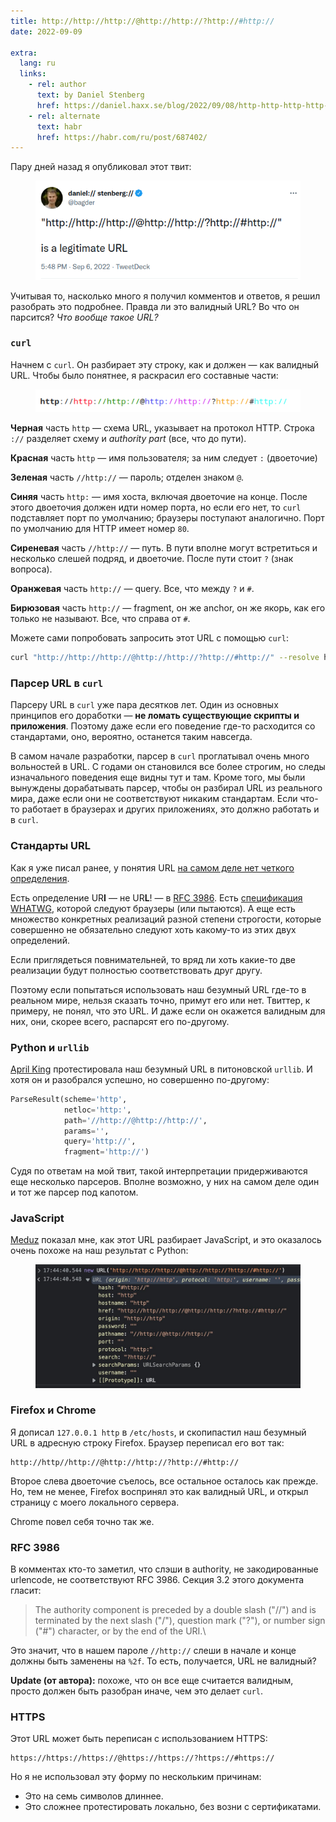 ```yaml
---
title: http://http://http://@http://http://?http://#http://
date: 2022-09-09

extra:
  lang: ru
  links:
    - rel: author
      text: by Daniel Stenberg
      href: https://daniel.haxx.se/blog/2022/09/08/http-http-http-http-http-http-http/
    - rel: alternate
      text: habr
      href: https://habr.com/ru/post/687402/
---
```


Пару дней назад я опубликовал этот твит:

<figure class="border">
<img src="tweet.png" alt="&quot;http://http://http://@http://http://?http://#http://&quot; is a legitimate URL" />
</figure>

Учитывая то, насколько много я получил комментов и ответов, я решил разобрать это подробнее. Правда ли это валидный URL? Во что он парсится? _Что вообще такое URL?_

<!-- more -->

### `curl`

Начнем с `curl`. Он разбирает эту строку, как и должен — как валидный URL. Чтобы было понятнее, я раскрасил его составные части:

<figure class="border">
<img src="http-http-http.png" />
</figure>

**Черная** часть `http` — схема URL, указывает на протокол HTTP. Строка `://` разделяет схему и _authority part_ (все, что до пути).

**Красная** часть `http` — имя пользователя; за ним следует `:` (двоеточие)

**Зеленая** часть `//http://` — пароль; отделен знаком `@`.

**Синяя** часть `http:` — имя хоста, включая двоеточие на конце. После этого двоеточия должен идти номер порта, но если его нет, то `curl` подставляет порт по умолчанию; браузеры поступают аналогично. Порт по умолчанию для HTTP имеет номер `80`.

**Сиреневая** часть `//http://` — путь. В пути вполне могут встретиться и несколько слешей подряд, и двоеточие. После пути стоит `?` (знак вопроса).

**Оранжевая** часть `http://` — query. Все, что между `?` и `#`.

**Бирюзовая** часть `http://` — fragment, он же anchor, он же якорь, как его только не называют. Все, что справа от `#`.

Можете сами попробовать запросить этот URL с помощью `curl`:

```sh
curl "http://http://http://@http://http://?http://#http://" --resolve http:80:127.0.0.1
```

### Парсер URL в `curl`

Парсеру URL в `curl` уже пара десятков лет. Один из основных принципов его доработки — **не ломать существующие скрипты и приложения**. Поэтому даже если его поведение где-то расходится со стандартами, оно, вероятно, останется таким навсегда.

В самом начале разработки, парсер в `curl` проглатывал очень много вольностей в URL. С годами он становился все более строгим, но следы изначального поведения еще видны тут и там. Кроме того, мы были вынуждены дорабатывать парсер, чтобы он разбирал URL из реального мира, даже если они не соответствуют никаким стандартам. Если что-то работает в браузерах и других приложениях, это должно работать и в `curl`.

### Стандарты URL

Как я уже писал ранее, у понятия URL [на самом деле нет четкого определения].

[на самом деле нет четкого определения]: https://daniel.haxx.se/blog/2016/05/11/my-url-isnt-your-url/

Есть определение UR**I** — не UR**L**! — в [RFC 3986]. Есть [спецификация WHATWG], которой следуют браузеры (или пытаются). А еще есть множество конкретных реализаций разной степени строгости, которые совершенно не обязательно следуют хоть какому-то из этих двух определений.

[rfc 3986]: https://datatracker.ietf.org/doc/html/rfc3986
[спецификация whatwg]: https://url.spec.whatwg.org/

Если приглядеться повнимательней, то вряд ли хоть какие-то две реализации будут полностью соответствовать друг другу.

Поэтому если попытаться использовать наш безумный URL где-то в реальном мире, нельзя сказать точно, примут его или нет. Твиттер, к примеру, не понял, что это URL. И даже если он окажется валидным для них, они, скорее всего, распарсят его по-другому.

### Python и `urllib`

[April King] протестировала наш безумный URL в питоновской `urllib`. И хотя он и разобрался успешно, но совершенно по-другому:

[april king]: https://twitter.com/CubicleApril/status/1567191200813178891

```py
ParseResult(scheme='http',
            netloc='http:',
            path='//http://@http://http://',
            params='',
            query='http://',
            fragment='http://')
```

Судя по ответам на мой твит, такой интерпретации придерживаются еще несколько парсеров. Вполне возможно, у них на самом деле один и тот же парсер под капотом.

### JavaScript

[Meduz] показал мне, как этот URL разбирает JavaScript, и это оказалось очень похоже на наш результат с Python:

[meduz]: https://twitter.com/meduzen/status/1567177588669300736

<figure class="border">
<img src="js-url.jpeg" />
</figure>

### Firefox и Chrome

Я дописал `127.0.0.1 http` в `/etc/hosts`, и скопипастил наш безумный URL в адресную строку Firefox. Браузер переписал его вот так:

```
http://http//http://@http://http://?http://#http://
```

Второе слева двоеточие съелось, все остальное осталось как прежде. Но, тем не менее, Firefox воспринял это как валидный URL, и открыл страницу с моего локального сервера.

Chrome повел себя точно так же.

### RFC 3986

В комментах кто-то заметил, что слэши в authority, не закодированные urlencode, не соответствуют RFC 3986. Секция 3.2 этого документа гласит:

> The authority component is preceded by a double slash ("//") and is terminated by the next slash ("/"), question mark ("?"), or number sign ("#") character, or by the end of the URI.\

Это значит, что в нашем пароле `//http://` слеши в начале и конце должны быть заменены на `%2f`. То есть, получается, URL не валидный?

**Update (от автора):** похоже, что он все еще считается валидным, просто должен быть разобран иначе, чем это делает `curl`.

### HTTPS

Этот URL может быть переписан с использованием HTTPS:

```
https://https://https://@https://https://?https://#https://
```

Но я не использовал эту форму по нескольким причинам:

- Это на семь символов длиннее.
- Это сложнее протестировать локально, без возни с сертификатами.
